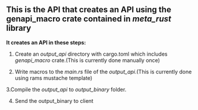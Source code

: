 ## This is the API that creates an API using the **genapi_macro** crate contained in *meta_rust* library 

**It creates an API in these steps:**

1. Create an *output_api* directory with cargo.toml which includes *genapi_macro* crate.(This is currently done manually once)

2. Write macros to the *main.rs* file of the *output_api*.(This is currently done using rams mustache template)

3.Compile the *output_api* to *output_binary* folder.

4. Send the output_binary to client   